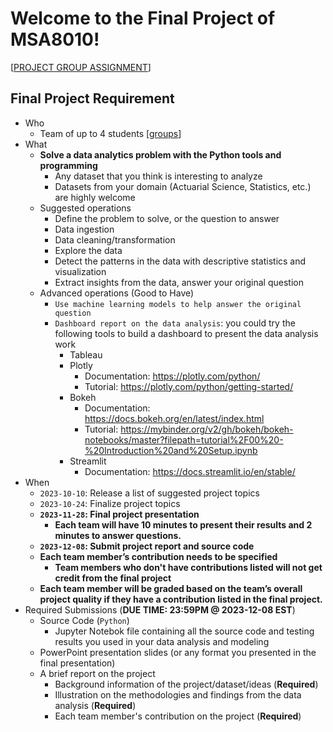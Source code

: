 # Welcome to the Final Project of MSA8010!

[[PROJECT GROUP ASSIGNMENT](https://docs.google.com/spreadsheets/d/1saqpPBTxzrt3psHvAHib7dluA2XkuX8TGL4W8BB-9Hk/edit?usp=sharing)]

## Final Project Requirement
* Who
    * Team of up to 4 students [[groups](https://docs.google.com/spreadsheets/d/14h3mP0HyN61y7EVzSoOL1G89wi6DEH-tSpAMkMh9Mtk/edit#gid=0)]
* What
    * **Solve a data analytics problem with the Python tools and programming**
        * Any dataset that you think is interesting to analyze
        * Datasets from your domain (Actuarial Science, Statistics, etc.) are highly welcome
    * Suggested operations
        * Define the problem to solve, or the question to answer
        * Data ingestion
        * Data cleaning/transformation
        * Explore the data
        * Detect the patterns in the data with descriptive statistics and visualization
        * Extract insights from the data, answer your original question
    * Advanced operations (Good to Have)
        * `Use machine learning models to help answer the original question`
        * `Dashboard report on the data analysis`: you could try the following tools to build a dashboard to present the data analysis work
            * Tableau
            * Plotly
                * Documentation: https://plotly.com/python/
                * Tutorial: https://plotly.com/python/getting-started/
            * Bokeh
                * Documentation: https://docs.bokeh.org/en/latest/index.html
                * Tutorial: https://mybinder.org/v2/gh/bokeh/bokeh-notebooks/master?filepath=tutorial%2F00%20-%20Introduction%20and%20Setup.ipynb
            * Streamlit
                * Documentation: https://docs.streamlit.io/en/stable/
* When
    * `2023-10-10`: Release a list of suggested project topics
    * `2023-10-24`: Finalize project topics
    * **`2023-11-28`: Final project presentation**
        * **Each team will have 10 minutes to present their results and 2 minutes to answer questions.**
    * **`2023-12-08`: Submit project report and source code**
    * **Each team member’s contribution needs to be specified**
        * **Team members who don't have contributions listed will not get credit from the final project**
    * **Each team member will be graded based on the team’s overall project quality if they have a contribution listed in the final project.**
* Required Submissions (**DUE TIME: 23:59PM @ 2023-12-08 EST**)
    * Source Code (`Python`)
        * Jupyter Notebok file containing all the source code and testing results you used in your data analysis and modeling
    * PowerPoint presentation slides (or any format you presented in the final presentation)
    * A brief report on the project
        * Background information of the project/dataset/ideas (**Required**)
        * Illustration on the methodologies and findings from the data analysis (**Required**)
        * Each team member's contribution on the project (**Required**)